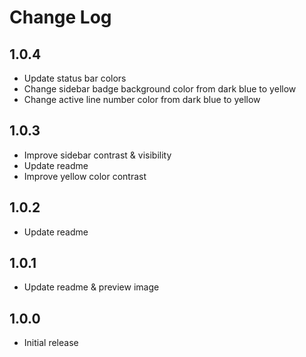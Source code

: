 # Change Log

## 1.0.4

- Update status bar colors
- Change sidebar badge background color from dark blue to yellow
- Change active line number color from dark blue to yellow

## 1.0.3

- Improve sidebar contrast & visibility
- Update readme
- Improve yellow color contrast

## 1.0.2

- Update readme

## 1.0.1

- Update readme & preview image

## 1.0.0

- Initial release
